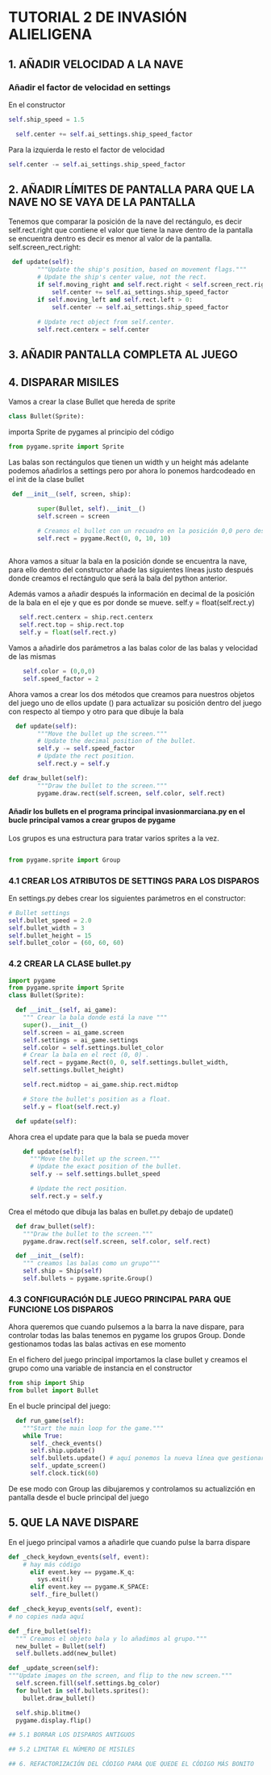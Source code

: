 # TUTORIAL 2 DE INVASIÓN ALIELIGENA

## 1. AÑADIR VELOCIDAD A LA NAVE

### Añadir el factor de velocidad en settings

En el constructor
```python
self.ship_speed = 1.5
```

``` python
  self.center += self.ai_settings.ship_speed_factor
```
Para la izquierda le resto el factor de velocidad 
```python
self.center -= self.ai_settings.ship_speed_factor
```
## 2. AÑADIR LÍMITES DE PANTALLA PARA QUE LA NAVE NO SE VAYA DE LA PANTALLA

Tenemos que comparar la posición de la nave del rectángulo, es decir self.rect.right que contiene el valor que tiene la nave dentro de la pantalla
se encuentra dentro es decir es menor al valor de la pantalla. self.screen_rect.right:

```python
 def update(self):
        """Update the ship's position, based on movement flags."""
        # Update the ship's center value, not the rect.
        if self.moving_right and self.rect.right < self.screen_rect.right:
            self.center += self.ai_settings.ship_speed_factor
        if self.moving_left and self.rect.left > 0:
            self.center -= self.ai_settings.ship_speed_factor
            
        # Update rect object from self.center.
        self.rect.centerx = self.center
```

## 3. AÑADIR PANTALLA COMPLETA AL JUEGO

## 4. DISPARAR MISILES 

Vamos a crear la clase Bullet que hereda de sprite

```python
class Bullet(Sprite):
```
importa Sprite de pygames al principio del código

```python
from pygame.sprite import Sprite
```

Las balas son rectángulos que tienen un width y un height más adelante podemos añadirlos a settings pero por ahora lo ponemos hardcodeado en el init de la clase bullet

```python
 def __init__(self, screen, ship):

        super(Bullet, self).__init__()
        self.screen = screen

        # Creamos el bullet con un recuadro en la posición 0,0 pero después corregimos la posición de la mismaposition.
        self.rect = pygame.Rect(0, 0, 10, 10)
      
```
Ahora vamos a situar la bala en la posición donde se encuentra la nave, para ello dentro del constructor añade las siguientes líneas justo después donde creamos el rectángulo que será la bala del python anterior.

Además vamos a añadir después la información en decimal de la posición de la bala en el eje y que es por donde se mueve. self.y = float(self.rect.y)

```python
   self.rect.centerx = ship.rect.centerx
   self.rect.top = ship.rect.top
   self.y = float(self.rect.y)
```

Vamos a añadirle dos parámetros a las balas color de las balas y velocidad de las mismas

```python
    self.color = (0,0,0)
    self.speed_factor = 2
```

Ahora vamos a crear los dos métodos que creamos para nuestros objetos del juego uno de ellos update () para actualizar su posición
dentro del juego con respecto al tiempo y otro para que dibuje la bala

```python
  def update(self):
        """Move the bullet up the screen."""
        # Update the decimal position of the bullet.
        self.y -= self.speed_factor
        # Update the rect position.
        self.rect.y = self.y

def draw_bullet(self):
        """Draw the bullet to the screen."""
        pygame.draw.rect(self.screen, self.color, self.rect)
```

#### Añadir los bullets en el programa principal invasionmarciana.py en el bucle principal vamos a crear grupos de pygame

Los grupos es una estructura para tratar varios sprites a la vez.

```python

from pygame.sprite import Group

```

### 4.1 CREAR LOS ATRIBUTOS DE SETTINGS PARA LOS DISPAROS 

En settings.py debes crear los siguientes parámetros en el constructor:

 ```python
# Bullet settings
self.bullet_speed = 2.0
self.bullet_width = 3
self.bullet_height = 15
self.bullet_color = (60, 60, 60)
```

### 4.2 CREAR LA CLASE bullet.py

```python
import pygame
from pygame.sprite import Sprite
class Bullet(Sprite):

  def __init__(self, ai_game):
    """ Crear la bala donde está la nave """
    super().__init__()
    self.screen = ai_game.screen
    self.settings = ai_game.settings
    self.color = self.settings.bullet_color
    # Crear la bala en el rect (0, 0) .
    self.rect = pygame.Rect(0, 0, self.settings.bullet_width,
    self.settings.bullet_height)

    self.rect.midtop = ai_game.ship.rect.midtop

    # Store the bullet's position as a float.
    self.y = float(self.rect.y)

  def update(self):
```

Ahora crea el update para que la bala se pueda mover

```python
    def update(self):
      """Move the bullet up the screen."""
      # Update the exact position of the bullet.
      self.y -= self.settings.bullet_speed

      # Update the rect position.
      self.rect.y = self.y
```

Crea el método que dibuja las balas en bullet.py debajo de update()

```python
  def draw_bullet(self):
    """Draw the bullet to the screen."""
    pygame.draw.rect(self.screen, self.color, self.rect)

  def __init__(self):
    """ creamos las balas como un grupo"""
    self.ship = Ship(self)
    self.bullets = pygame.sprite.Group()
```


### 4.3 CONFIGURACIÓN DLE JUEGO PRINCIPAL PARA QUE FUNCIONE LOS DISPAROS

Ahora queremos que cuando pulsemos a la barra la nave dispare, para controlar todas las balas 
tenemos en pygame los grupos  Group. Donde gestionamos todas las balas activas en ese momento

En el fichero del juego principal importamos la clase bullet y creamos el grupo como una variable de instancia en el constructor

``` python
from ship import Ship
from bullet import Bullet
```

En el bucle principal del juego:

```python
  def run_game(self):
    """Start the main loop for the game."""
    while True:
      self._check_events()
      self.ship.update()
      self.bullets.update() # aquí ponemos la nueva línea que gestionará las balas
      self._update_screen() 
      self.clock.tick(60)
```

De ese modo con Group las dibujaremos y controlamos su actualizción en pantalla desde el bucle principal del juego

## 5. QUE LA NAVE DISPARE

En el juego principal vamos a añadirle que cuando pulse la barra dispare

```python
def _check_keydown_events(self, event):
    # hay más código
      elif event.key == pygame.K_q:
        sys.exit()
      elif event.key == pygame.K_SPACE:
      self._fire_bullet()

def _check_keyup_events(self, event):
# no copies nada aquí

def _fire_bullet(self):
  """ Creamos el objeto bala y lo añadimos al grupo."""
  new_bullet = Bullet(self)
  self.bullets.add(new_bullet)
```

```python
def _update_screen(self):
"""Update images on the screen, and flip to the new screen."""
  self.screen.fill(self.settings.bg_color)
  for bullet in self.bullets.sprites():
    bullet.draw_bullet()

  self.ship.blitme()
  pygame.display.flip()

## 5.1 BORRAR LOS DISPAROS ANTIGUOS

## 5.2 LIMITAR EL NÚMERO DE MISILES

## 6. REFACTORIZACIÓN DEL CÓDIGO PARA QUE QUEDE EL CÓDIGO MÁS BONITO


